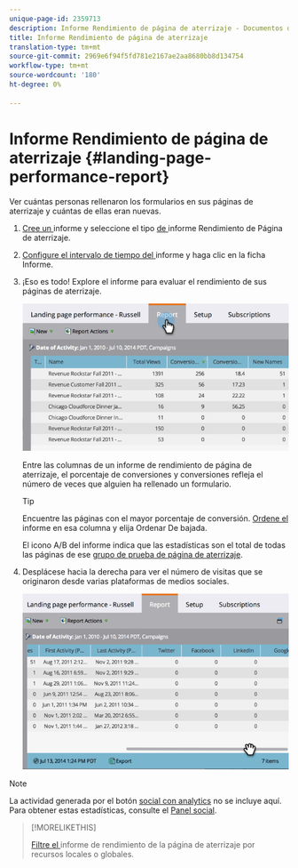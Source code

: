 ```yaml
---
unique-page-id: 2359713
description: Informe Rendimiento de página de aterrizaje - Documentos de marketing - Documentación del producto
title: Informe Rendimiento de página de aterrizaje
translation-type: tm+mt
source-git-commit: 2969e6f94f5fd781e2167ae2aa8680bb8d134754
workflow-type: tm+mt
source-wordcount: '180'
ht-degree: 0%

---
```



# Informe Rendimiento de página de aterrizaje {#landing-page-performance-report}

Ver cuántas personas rellenaron los formularios en sus páginas de aterrizaje y cuántas de ellas eran nuevas.

1. [Cree un ](/help/marketo/product-docs/reporting/basic-reporting/creating-reports/create-a-report-in-a-program.md) informe y seleccione el tipo [ de ](/help/marketo/product-docs/reporting/basic-reporting/report-types/report-type-overview.md)informe Rendimiento de Página de aterrizaje.
1. [Configure el intervalo de tiempo del ](/help/marketo/product-docs/reporting/basic-reporting/editing-reports/change-a-report-time-frame.md) informe y haga clic en la ficha Informe.
1. ¡Eso es todo! Explore el informe para evaluar el rendimiento de sus páginas de aterrizaje.

   ![](assets/image2014-9-16-15-3a53-3a33.png)

   Entre las columnas de un informe de rendimiento de página de aterrizaje, el porcentaje de conversiones y conversiones refleja el número de veces que alguien ha rellenado un formulario.

   >[!TIP]
   >
   >Encuentre las páginas con el mayor porcentaje de conversión. [Ordene el ](/help/marketo/product-docs/reporting/basic-reporting/editing-reports/sort-report-on-columns.md) informe en esa columna y elija Ordenar De bajada.

   El icono A/B del informe indica que las estadísticas son el total de todas las páginas de ese [grupo de prueba de página de aterrizaje](/help/marketo/product-docs/demand-generation/landing-pages/understanding-landing-pages/landing-page-test-groups.md).

1. Desplácese hacia la derecha para ver el número de visitas que se originaron desde varias plataformas de medios sociales.

   ![](assets/image2014-9-16-15-3a54-3a27.png)

>[!NOTE]
>
>La actividad generada por el botón [social con analytics](/help/marketo/product-docs/demand-generation/landing-pages/free-form-landing-pages/add-a-social-button-to-a-free-form-landing-page.md) no se incluye aquí. Para obtener estas estadísticas, consulte el [Panel social](/help/marketo/product-docs/demand-generation/social/social-functions/view-social-performance.md).

>[!MORELIKETHIS]
>
>[Filtre el ](/help/marketo/product-docs/demand-generation/landing-pages/landing-page-actions/filter-a-landing-page-performance-report.md) informe de rendimiento de la página de aterrizaje por recursos locales o globales.
